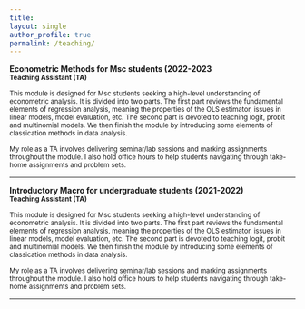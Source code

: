 ```yaml
---
title: 
layout: single 
author_profile: true 
permalink: /teaching/
---
```

**Econometric Methods for Msc students (2022-2023** \
 <sub> **Teaching Assistant (TA)**</sub>

 <sub> This module is designed for Msc students seeking a high-level understanding of econometric analysis. It is divided into two parts. The first part reviews the fundamental elements of regression analysis, meaning the properties of the OLS estimator, issues in linear models, model evaluation, etc. The second part is devoted to teaching logit, probit and multinomial models. We then finish the module by introducing some elements of classication methods in data analysis. </sub>  

<sub> My role as a TA involves delivering seminar/lab sessions and marking assignments throughout the module. I also hold office hours to help students navigating through take-home assignments and problem sets. </sub>

---
**Introductory Macro for undergraduate students (2021-2022)** \
 <sub> **Teaching Assistant (TA)**</sub>

 <sub> This module is designed for Msc students seeking a high-level understanding of econometric analysis. It is divided into two parts. The first part reviews the fundamental elements of regression analysis, meaning the properties of the OLS estimator, issues in linear models, model evaluation, etc. The second part is devoted to teaching logit, probit and multinomial models. We then finish the module by introducing some elements of classication methods in data analysis. </sub>  

<sub> My role as a TA involves delivering seminar/lab sessions and marking assignments throughout the module. I also hold office hours to help students navigating through take-home assignments and problem sets. </sub>

---
